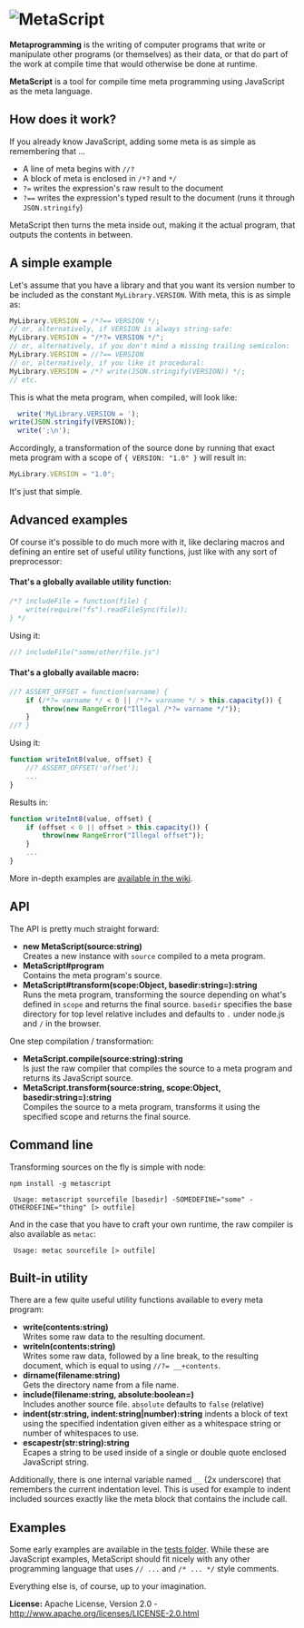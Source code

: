 ![MetaScript](https://raw.github.com/dcodeIO/MetaScript/master/MetaScript.png)
==============================================================================

**Metaprogramming** is the writing of computer programs that write or manipulate other programs (or themselves) as their
data, or that do part of the work at compile time that would otherwise be done at runtime.

**MetaScript** is a tool for compile time meta programming using JavaScript as the meta language.

How does it work?
-----------------
If you already know JavaScript, adding some meta is as simple as remembering that ...

* A line of meta begins with `//?`
* A block of meta is enclosed in `/*?`  and `*/`
* `?=` writes the expression's raw result to the document
* `?==` writes the expression's typed result to the document (runs it through `JSON.stringify`)

MetaScript then turns the meta inside out, making it the actual program, that outputs the contents in between.

A simple example
----------------
Let's assume that you have a library and that you want its version number to be included as the constant
`MyLibrary.VERSION`. With meta, this is as simple as:

```js
MyLibrary.VERSION = /*?== VERSION */;
// or, alternatively, if VERSION is always string-safe:
MyLibrary.VERSION = "/*?= VERSION */";
// or, alternatively, if you don't mind a missing trailing semicolon:
MyLibrary.VERSION = //?== VERSION
// or, alternatively, if you like it procedural:
MyLibrary.VERSION = /*? write(JSON.stringify(VERSION)) */;
// etc.
```

This is what the meta program, when compiled, will look like:

```js
  write('MyLibrary.VERSION = ');
write(JSON.stringify(VERSION));
  write(';\n');
```

Accordingly, a transformation of the source done by running that exact meta program with a scope of `{ VERSION: "1.0" }`
will result in:

```js
MyLibrary.VERSION = "1.0";
```

It's just that simple.

Advanced examples
-----------------
Of course it's possible to do much more with it, like declaring macros and defining an entire set of useful utility
functions, just like with any sort of preprocessor:

#### That's a globally available utility function:

```js
/*? includeFile = function(file) {
    write(require("fs").readFileSync(file));
} */
```

Using it:

```js
//? includeFile("some/other/file.js")
```

#### That's a globally available macro:

```js
//? ASSERT_OFFSET = function(varname) {
    if (/*?= varname */ < 0 || /*?= varname */ > this.capacity()) {
        throw(new RangeError("Illegal /*?= varname */"));
    }
//? }
```

Using it:

```js
function writeInt8(value, offset) {
    //? ASSERT_OFFSET('offset');
    ...
}
```

Results in:

```js
function writeInt8(value, offset) {
    if (offset < 0 || offset > this.capacity()) {
        throw(new RangeError("Illegal offset"));
    }
    ...
}
```

More in-depth examples are [available in the wiki](https://github.com/dcodeIO/MetaScript/wiki).

API
---
The API is pretty much straight forward:

* **new MetaScript(source:string)**  
  Creates a new instance with `source` compiled to a meta program.
* **MetaScript#program**  
  Contains the meta program's source.
* **MetaScript#transform(scope:Object, basedir:string=):string**  
  Runs the meta program, transforming the source depending on what's defined in `scope` and returns the final source.
  `basedir` specifies the base directory for top level relative includes and defaults to `.` under node.js and `/` in
  the browser.
  
One step compilation / transformation:

* **MetaScript.compile(source:string):string**  
  Is just the raw compiler that compiles the source to a meta program and returns its JavaScript source.
* **MetaScript.transform(source:string, scope:Object, basedir:string=):string**  
  Compiles the source to a meta program, transforms it using the specified scope and returns the final source.

Command line
------------
Transforming sources on the fly is simple with node:

`npm install -g metascript`

```
 Usage: metascript sourcefile [basedir] -SOMEDEFINE="some" -OTHERDEFINE="thing" [> outfile]
```

And in the case that you have to craft your own runtime, the raw compiler is also available as `metac`:

```
 Usage: metac sourcefile [> outfile]
```

Built-in utility
----------------
There are a few quite useful utility functions available to every meta program:

* **write(contents:string)**  
  Writes some raw data to the resulting document.
* **writeln(contents:string)**  
  Writes some raw data, followed by a line break, to the resulting document, which is equal to using `//?= __+contents`.
* **dirname(filename:string)**  
  Gets the directory name from a file name.
* **include(filename:string, absolute:boolean=)**  
  Includes another source file. `absolute` defaults to `false` (relative)
* **indent(str:string, indent:string|number):string** indents a block of text using the specified indentation given
  either as a whitespace string or number of whitespaces to use.
* **escapestr(str:string):string**  
  Ecapes a string to be used inside of a single or double quote enclosed JavaScript string.
  
Additionally, there is one internal variable named `__` (2x underscore) that remembers the current indentation level.
This is used for example to indent included sources exactly like the meta block that contains the include call.

Examples
--------
Some early examples are available in the [tests folder](https://github.com/dcodeIO/MetaScript/tree/master/tests). While
these are JavaScript examples, MetaScript should fit nicely with any other programming language that uses `// ...` and
`/* ... */` style comments.

Everything else is, of course, up to your imagination.

**License:** Apache License, Version 2.0 - http://www.apache.org/licenses/LICENSE-2.0.html
